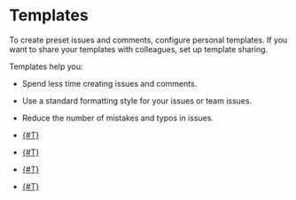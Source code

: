 # Templates

To create preset issues and comments, configure personal templates. If you want to share your templates with colleagues, set up template sharing.

Templates help you:

- Spend less time creating issues and comments.
- Use a standard formatting style for your issues or team issues.
- Reduce the number of mistakes and typos in issues.


- [{#T}](create-template.md)
- [{#T}](edit-template.md)
- [{#T}](delete-template.md)
- [{#T}](share-template.md)


